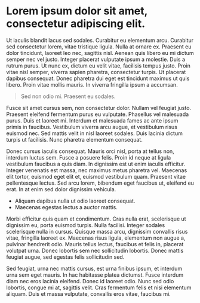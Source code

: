 # Lorem ipsum dolor sit amet, consectetur adipiscing elit.
Ut iaculis blandit lacus sed sodales. Curabitur eu elementum arcu. Curabitur sed consectetur lorem, vitae tristique ligula. Nulla at ornare ex. Praesent eu dolor tincidunt, laoreet leo nec, sagittis nisl. Aenean quis libero eu mi dictum semper nec vel justo. Integer placerat vulputate ipsum a molestie. Duis a rutrum purus. Ut nunc ex, dictum eu velit vitae, facilisis tempus justo. Proin vitae nisl semper, viverra sapien pharetra, consectetur turpis. Ut placerat dapibus consequat. Donec pharetra dui eget est tincidunt maximus ut quis libero. Proin vitae mollis mauris. In viverra fringilla ipsum a accumsan.

> Sed non odio mi. Praesent eu sodales.

Fusce sit amet cursus sem, non consectetur dolor. Nullam vel feugiat justo. Praesent eleifend fermentum purus eu vulputate. Phasellus vel malesuada purus. Duis et laoreet mi. Interdum et malesuada fames ac ante ipsum primis in faucibus. Vestibulum viverra arcu augue, et vestibulum risus euismod nec. Sed mattis velit in nisl laoreet sodales. Duis lacinia dictum turpis ut facilisis. Nunc pharetra elementum consequat.

Donec cursus iaculis consequat. Mauris orci nisl, porta at tellus non, interdum luctus sem. Fusce a posuere felis. Proin id neque at ligula vestibulum faucibus a quis diam. In dignissim est ut enim iaculis efficitur. Integer venenatis est massa, nec maximus metus pharetra vel. Maecenas elit tortor, euismod eget elit et, euismod vestibulum quam. Praesent vitae pellentesque lectus. Sed arcu lorem, bibendum eget faucibus ut, eleifend eu erat. In at enim sed dolor dignissim vehicula.

* Aliquam dapibus nulla ut odio laoreet consequat.
* Maecenas egestas lectus a auctor mattis.

Morbi efficitur quis quam et condimentum. Cras nulla erat, scelerisque ut dignissim eu, porta euismod turpis. Nulla facilisi. Integer sodales scelerisque nulla in cursus. Quisque massa arcu, dignissim convallis risus vitae, fringilla laoreet ex. Maecenas risus ligula, elementum non augue a, pulvinar hendrerit odio. Mauris tellus lectus, faucibus et felis in, placerat volutpat urna. Donec lobortis sem nec sollicitudin lobortis. Donec mattis feugiat augue, sed egestas felis sollicitudin sed.

Sed feugiat, urna nec mattis cursus, est urna finibus ipsum, et interdum urna sem eget mauris. In hac habitasse platea dictumst. Fusce interdum diam nec eros lacinia eleifend. Donec id laoreet odio. Nunc sed odio lobortis, congue mi at, sagittis velit. Cras fermentum felis et nisi elementum aliquam. Duis et massa vulputate, convallis eros vitae, faucibus mi.